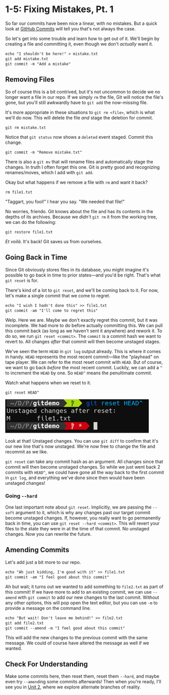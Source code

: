 # 1-5: Fixing Mistakes, Pt. 1

So far our commits have been nice a linear, with no mistakes. But a quick look at [GitHub Commits](https://github.com/search?q=I%27m+an+idiot&type=commits) will tell you that's not always the case.

So let's get into some trouble and learn how to get out of it. We'll begin by creating a file and committing it, even though we don't _actually_ want it. 

```shell
echo "I shouldn't be here!" > mistake.txt
git add mistake.txt
git commit -m "Add a mistake"
```
## Removing Files

So of course this is a bit contrived, but it's not uncommon to decide we no longer want a file in our repo. If we simply `rm` the file, Git will notice the file's gone, but you'll still awkwardly have to `git add` the now-missing file.

It's more appropriate in these situations to `git rm <file>`, which is what we'll do now. This will delete the file _and_ stage the deletion for commit.

```shell
git rm mistake.txt
```

Notice that `git status` now shows a `deleted` event staged. Commit this change.


```shell
git commit -m "Remove mistake.txt"
```

There is also a `git mv` that will rename files and automatically stage the changes. In truth I often forget this one. Git is pretty good and recognizing renames/moves, which I add with `git add`.

Okay but what happens if we remove a file with `rm` and want it back?

```shell
rm file1.txt
```

"Taggart, you fool!" I hear you say. "We needed that file!"

No worries, friendo. Git knows about the file and has its contents in the depths of its archives. Because we _didn't_ `git rm` it from the working tree, we can do the following:

```shell
git restore file1.txt
```

_Et voilà_. It's back! Git saves us from ourselves.


## Going Back in Time

Since Git obviously stores files in its database, you might imagine it's possible to go back in time to prior states—and you'd be right. That's what `git reset` is for. 

There's kind of a lot to `git reset`, and we'll be coming back to it. For now, let's make a single commit that we come to regret.

```shell
echo "I wish I hadn't done this" >> file1.txt
git commit -am "I'll come to regret this"
```

Welp. Here we are. Maybe we don't exactly regret this commit, but it was incomplete. We had more to do before actually committing this. We can pull this commit back (as long as we haven't sent it anywhere) and rework it. To do so, we run `git reset <commit>`. The `commit` is a commit hash we want to revert to. All changes _after_ that commit will then become unstaged stages. 

We've seen the term `HEAD` in `git log` output already. This is where it comes in handy. `HEAD` represents the most recent commit—like the "playhead" on tape player. We can refer to the most reset commit with `HEAD`. But of course, we want to go back _before_ the most recent commit. Luckily, we can add a `^` to increment the `HEAD` by one. So `HEAD^` means the penultimate commit.

Watch what happens when we reset to it.

```shell
git reset HEAD^
```

![git reset 1](/img/git-reset-1.png)


Look at that! Unstaged changes. You can use `git diff` to confirm that it's our new line that's now unstaged. We're now free to change the file and recommit as we like.

`git reset` can take any commit hash as an argument. All changes since that commit will then become unstaged changes. So while we just went back 2 commits with `HEAD^`, we could have gone all the way back to the first commit in `git log`, and everything we've done since then would have been unstaged changes!


### Going `--hard`

One last important note about `git reset`. Implicitly, we are passing the `--soft` argument to it, which is why any changes past our target commit become unstaged changes. If, however, you really want to go permanently back in time, you can use `git reset --hard <commit>`. This will revert your files to the state they were in at the time of that commit. No unstaged changes. Now you can rewrite the future.


## Amending Commits

Let's add just a bit more to our repo.

```shell
echo "Ah just kidding, I'm good with it" >> file1.txt
git commit -am "I feel good about this commit"
```

Ah but wait; it turns out we wanted to add something to `file2.txt` as part of this commit! If we have more to add to an existing commit, we can use `--amend` with `git commit` to add our new changes to the last commit. Without any other options, this will pop open the text editor, but you can use `-m` to provide a message on the command line.

```shell
echo "But wait! Don't leave me behind!" >> file2.txt
git add file2.txt
git commit --amend -m "I feel good about this commit"
```

This will add the new changes to the previous commit with the same message. We could of course have altered the message as well if we wanted.

## Check For Understanding

Make some commits here, then reset them, reset them `--hard`, and maybe even try `--amend`ing some commits afterwards! Then when you're ready, I'll see you in [Unit 2](/2_possibilities/2-1_branches.md), where we explore alternate branches of reality.
